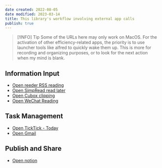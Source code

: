 ```yaml
---
date created: 2022-08-05
date modified: 2023-03-14
title: This library's workflow involving external app calls
publish: true
---
```

>[!INFO] Tip
>  Some of the URLs here may only work on MacOS.
>  For the activation of other efficiency-related apps, the priority is to use launcher tools like alfred to quickly wake them up. This is more for recording and organizing purposes, or to look for the next action when my mind is blank.

## Information Input

- [Open reeder RSS reading](reeder://)
- [Open SimpRead read later](obsidian://shell-commands/?vault=knowledge-garden&execute=0)
- [Open Cubox clipping](cubox://)
- [Open WeChat Reading](obsidian://shell-commands/?vault=knowledge-garden&execute=2)

## Task Management

- [Open TickTick - Today](ticktick://v1/show?smartlist=today)
- [Open Gmail](obsidian://shell-commands/?vault=knowledge-garden&execute=1)

## Publish and Share

- [Open notion](notion://) 